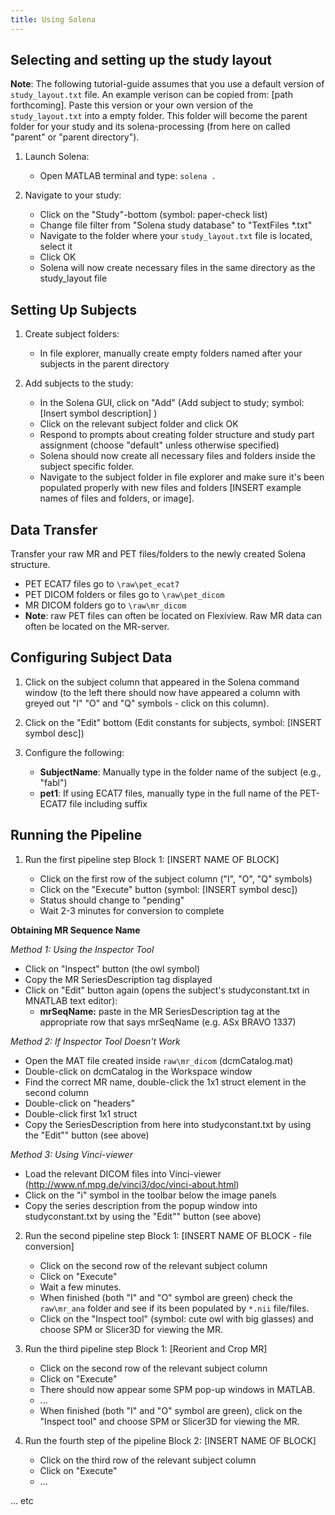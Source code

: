 ```yaml
---
title: Using Solena
---
```


## Selecting and setting up the study layout 

__Note__: The following tutorial-guide assumes that you use a default version of `study_layout.txt` file. An example verison can be copied from: [path forthcoming]. Paste this version or your own version of the `study_layout.txt` into a empty folder. This folder will become the parent folder for your study and its solena-processing (from here on called "parent" or "parent directory").  

1. Launch Solena:

   * Open MATLAB terminal and type: `solena .`
   
2. Navigate to your study:

   * Click on the "Study"-bottom (symbol: paper-check list) 
   * Change file filter from "Solena study database" to "TextFiles *.txt"
   * Navigate to the folder where your  `study_layout.txt` file is located, select it 
   * Click OK
   * Solena will now create necessary files in the same directory as the study_layout file

## Setting Up Subjects

1. Create subject folders:

   * In file explorer, manually create empty folders named after your subjects in the parent directory

2. Add subjects to the study:

   * In the Solena GUI, click on "Add" (Add subject to study; symbol: [Insert symbol description] ) 
   * Click on the relevant subject folder and click OK
   * Respond to prompts about creating folder structure and study part assignment (choose "default" unless otherwise specified)
   * Solena should now create all necessary files and folders inside the subject specific folder. 
   * Navigate to the subject folder in file explorer and make sure it's been populated properly with new files and folders [INSERT example names of files and folders, or image].  

## Data Transfer

Transfer your raw MR and PET files/folders to the newly created Solena structure.

  * PET ECAT7 files go to `\raw\pet_ecat7`
  * PET DICOM folders or files go to `\raw\pet_dicom`
  * MR DICOM folders go to `\raw\mr_dicom`
  * __Note__: raw PET files can often be located on Flexiview. Raw MR data can often be located on the MR-server. 

## Configuring Subject Data

1. Click on the subject column that appeared in the Solena command window (to the left there should now have appeared a column with greyed out "I" "O" and "Q" symbols - click on this column). 
2. Click on the "Edit" bottom (Edit constants for subjects, symbol: [INSERT symbol desc])
3. Configure the following:

   * **SubjectName**: Manually type in the folder name of the subject (e.g., "fabl")
   * **pet1**: If using ECAT7 files, manually type in the full name of the PET-ECAT7 file including suffix

   
## Running the Pipeline

1. Run the first pipeline step Block 1: [INSERT NAME OF BLOCK]

   * Click on the first row of the subject column ("I", "O", "Q" symbols)
   * Click on the "Execute" button (symbol: [INSERT symbol desc])
   * Status should change to "pending"
   * Wait 2-3 minutes for conversion to complete

**Obtaining MR Sequence Name**

_Method 1: Using the Inspector Tool_

* Click on "Inspect" button (the owl symbol)
* Copy the MR SeriesDescription tag displayed
* Click on "Edit" button again (opens the subject's studyconstant.txt in MNATLAB text editor): 
   * **mrSeqName:** paste in the MR SeriesDescription tag at the appropriate row that says mrSeqName (e.g.  ASx BRAVO 1337) 

_Method 2: If Inspector Tool Doesn't Work_

* Open the MAT file created inside `raw\mr_dicom` (dcmCatalog.mat)
* Double-click on dcmCatalog in the Workspace window
* Find the correct MR name, double-click the 1x1 struct element in the second column
* Double-click on "headers"
* Double-click first 1x1 struct
* Copy the SeriesDescription from here into studyconstant.txt by using the "Edit"" button (see above)

_Method 3: Using Vinci-viewer_

* Load the relevant DICOM files into Vinci-viewer (http://www.nf.mpg.de/vinci3/doc/vinci-about.html)
* Click on the "i" symbol in the toolbar below the image panels
* Copy the series description from the popup window into studyconstant.txt by using the "Edit"" button (see above)

2. Run the second pipeline step Block 1: [INSERT NAME OF BLOCK - file conversion]

   * Click on the second row of the relevant subject column
   * Click on "Execute"
   * Wait a few minutes. 
   * When finished (both "I" and "O" symbol are green) check the `raw\mr_ana` folder and see if its been populated by `*.nii` file/files.
   * Click on the "Inspect tool" (symbol: cute owl with big glasses) and choose SPM or Slicer3D for viewing the MR. 

3. Run the third pipeline step Block 1: [Reorient and Crop MR]

   * Click on the second row of the relevant subject column
   * Click on "Execute"
   * There should now appear some SPM pop-up windows in MATLAB. 
   * ...
   * When finished (both "I" and "O" symbol are green), click on the "Inspect tool" and choose SPM or Slicer3D for viewing the MR. 

4. Run the fourth step of the pipeline Block 2: [INSERT NAME OF BLOCK]
   * Click on the third row of the relevant subject column
   * Click on "Execute"
   * ...
   
... etc
